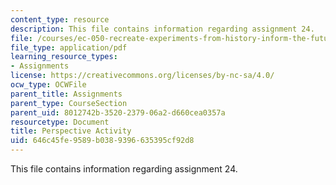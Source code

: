 ```yaml
---
content_type: resource
description: This file contains information regarding assignment 24.
file: /courses/ec-050-recreate-experiments-from-history-inform-the-future-from-the-past-galileo-january-iap-2010/646c45fe9589b0389396635395cf92d8_MITEC_050IAP10_assn24.pdf
file_type: application/pdf
learning_resource_types:
- Assignments
license: https://creativecommons.org/licenses/by-nc-sa/4.0/
ocw_type: OCWFile
parent_title: Assignments
parent_type: CourseSection
parent_uid: 8012742b-3520-2379-06a2-d660cea0357a
resourcetype: Document
title: Perspective Activity
uid: 646c45fe-9589-b038-9396-635395cf92d8
---
```

This file contains information regarding assignment 24.